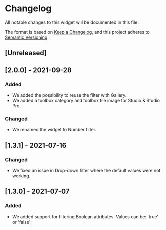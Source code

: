 # Changelog
All notable changes to this widget will be documented in this file.

The format is based on [Keep a Changelog](https://keepachangelog.com/en/1.0.0/), and this project adheres to [Semantic Versioning](https://semver.org/spec/v2.0.0.html).

## [Unreleased]

## [2.0.0] - 2021-09-28

### Added
- We added the possibility to reuse the filter with Gallery.
- We added a toolbox category and toolbox tile image for Studio & Studio Pro.

### Changed
- We renamed the widget to Number filter.

## [1.3.1] - 2021-07-16

### Changed
- We fixed an issue in Drop-down filter where the default values were not working.

## [1.3.0] - 2021-07-07

### Added
- We added support for filtering Boolean attributes. Values can be: 'true' or 'false';
